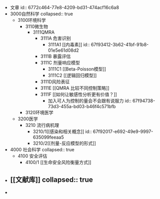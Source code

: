- 文章
  id:: 6772c464-77e8-4209-bd31-474acf16c6a8
- 3000自然科学
  collapsed:: true
	- 3100环境科学
		- 3110微生物
			- 3111QMRA
				- 3111A 危害识别
					- 3111A1 [[内毒素]]
					  id:: 67f93412-3b62-41bf-91b8-01e5e61d08d2
				- 3111B 暴露评估
				- 3111C 剂量响应模型
					- 3111C1 [[Beta-Poisson模型]]
					- 3111C2 [[逻辑回归模型]]
				- 3111D风险表征
				- 3111E [[QMRA 比较不同控制策略]]
				- 3111F [[如何让敏感性分析更有价值？]]
					- 加入可人为控制的量会不会跟有说服力
					  id:: 67f94738-73d3-455a-bd03-b46f4c571bfb
		- 3120环境医学
	- 3200医学
		- 3210 流行病机理
			- 3210/1[[感染和相关概念]]
			  id:: 67f92017-e692-49e9-9997-635099feeaa5
			- 3210/2[[剂量-反应模型的形式]]
- 4000 社会科学
  collapsed:: true
	- 4100 安全评估
		- 4100/1 [[生命安全风险衡量方式]]
- [[文献库]]
  collapsed:: true
	-
-